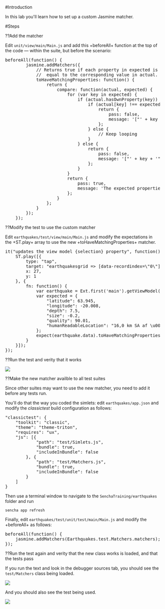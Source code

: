 #Introduction

In this lab you'll learn how to set up a custom Jasmine matcher.

#Steps

??Add the matcher

Edit `unit/view/main/Main.js` and add this +beforeAll+ function at the top of the code &mdash;
within the suite, but before the scenario:

<pre class="runnable readonly">
beforeAll(function() {
        jasmine.addMatchers({
            // Returns true if each property in expected is
            //  equal to the corresponding value in actual.
            toHaveMatchingProperties: function() {
                return {
                    compare: function(actual, expected) {
                        for (var key in expected) {
                            if (actual.hasOwnProperty(key)) {
                                if (actual[key] !== expected[key]) {
                                    return {
                                        pass: false,
                                        message: '["' + key + '"] was ' + actual[key] + ', but was expected to be ' + expected[key]
                                    };
                                } else {
                                    // Keep looping
                                }
                            } else {
                                return {
                                    pass: false,
                                    message: '["' + key + '"] was not present, and was expected to be ' + expected[key]
                                };
                            }
                        }
                        return {
                            pass: true,
                            message: 'The expected properties match the actual properties.'
                        };
                    }
                };
            }
        });
    });
</pre>


??Modify the test to use the custom matcher

Edit `earthquakes/test/view/main/Main.js` and modify the expectations in the +ST.play+ array
to use the new +toHaveMatchingProperties+ matcher.

<pre class="runnable">
it("updates the view model {selection} property", function() {
    ST.play([{
        type: "tap",
        target: "earthquakesgrid => [data-recordindex=\"0\"]",
        x: 27,
        y: 1
    }, {
        fn: function() {
            var earthquake = Ext.first('main').getViewModel().get('earthquake');
            var expected = {
                "latitude": 63.945,
                "longitude": -20.008,
                "depth": 7.5,
                "size": -0.2,
                "quality": 90.01,
                "humanReadableLocation": "16,0 km SA af \u00c1rnesi"
            };
            expect(earthquake.data).toHaveMatchingProperties(expected);
        }
    }]);
});
</pre>

??Run the test and verity that it works

<img src="resources/images/senchatest/EarthquakesToHaveMatchingPropertiesPasses.jpg">


??Make the new matcher availble to all test suites

Since other suites may want to use the new matcher, you need to add it before any tests run.

You'll do that the way you coded the simlets: edit `earthquakes/app.json` and modify
the *classictest* build configuration as follows:

<pre class="runnable text 200">
"classictest": {
    "toolkit": "classic",
    "theme": "theme-triton",
    "requires": "ux",
    "js": [{
            "path": "test/Simlets.js",
            "bundle": true,
            "includeInBundle": false
        }, {
            "path": "test/Matchers.js",
            "bundle": true,
            "includeInBundle": false
        }
    ]
}</pre>

Then use a terminal window to navigate to the `SenchaTraining/earthquakes` folder and
run

    sencha app refresh
    
Finally, edit `earthquakes/test/unit/test/main/Main.js` and modify the +beforeAll+ as follows:

<pre class="runnable 100 readonly">
beforeAll(function() {
    jasmine.addMatchers(Earthquakes.test.Matchers.matchers);
});
</pre>

??Run the test again and verity that the new class works is loaded, and that the tests pass

If you run the text and look in the debugger sources tab, you should see the `test/Matchers`
class being loaded.

<img src="resources/images/senchatest/EarthquakesMatchersLoaded.jpg">

And you should also see the test being used.

<img src="resources/images/senchatest/EarthquakesToHaveMatchingPropertiesPasses.jpg">


